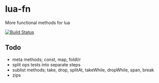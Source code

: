 # lua-fn
More functional methods for lua

[![Build Status](https://travis-ci.org/m0tive/lua-fn.svg?branch=master)](https://travis-ci.org/m0tive/lua-fn)


## Todo
* meta methods; const, map, foldl/r
* split ops tests into separate steps
* sublist methods; take, drop, splitAt, takeWhile, dropWhile, span, break
* zips

